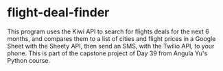 # flight-deal-finder
This program uses the Kiwi API to search for flights deals for the next 6 months, and compares them to a list of cities and flight prices in a Google Sheet with the Sheety API, then send an SMS, with the Twilio API, to your phone. This is part of the capstone project of Day 39 from Angula Yu's Python course.

